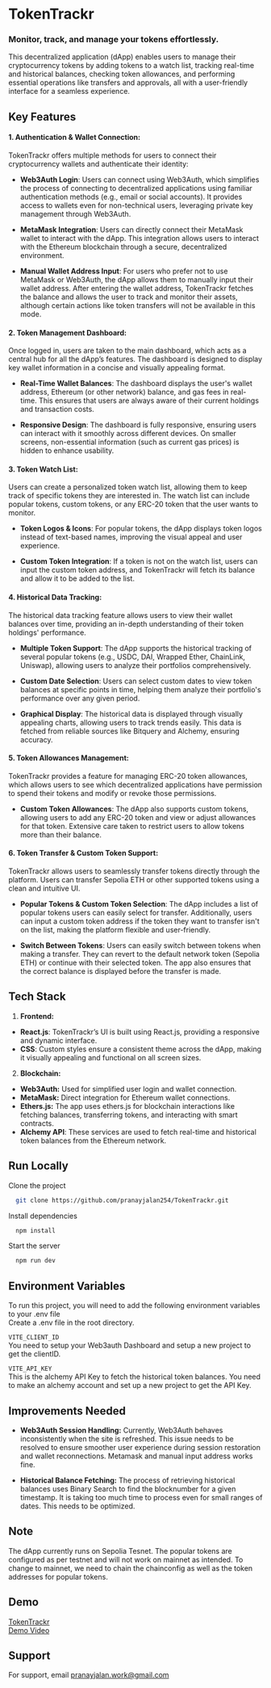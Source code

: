 # TokenTrackr

### Monitor, track, and manage your tokens effortlessly.

This decentralized application (dApp) enables users to manage their cryptocurrency tokens by adding tokens to a watch list, tracking real-time and historical balances, checking token allowances, and performing essential operations like transfers and approvals, all with a user-friendly interface for a seamless experience.

## Key Features

#### 1. **Authentication & Wallet Connection**:  
   TokenTrackr offers multiple methods for users to connect their cryptocurrency wallets and authenticate their identity:

- **Web3Auth Login**: Users can connect using Web3Auth, which simplifies the process of connecting to decentralized applications using familiar authentication methods (e.g., email or social accounts). It provides access to wallets even for non-technical users, leveraging private key management through Web3Auth.

- **MetaMask Integration**: Users can directly connect their MetaMask wallet to interact with the dApp. This integration allows users to interact with the Ethereum blockchain through a secure, decentralized environment.

- **Manual Wallet Address Input**: For users who prefer not to use MetaMask or Web3Auth, the dApp allows them to manually input their wallet address. After entering the wallet address, TokenTrackr fetches the balance and allows the user to track and monitor their assets, although certain actions like token transfers will not be available in this mode.

#### 2. **Token Management Dashboard**:
   Once logged in, users are taken to the main dashboard, which acts as a central hub for all the dApp’s features. The dashboard is designed to display key wallet information in a concise and visually appealing format.

- **Real-Time Wallet Balances**: The dashboard displays the user's wallet address, Ethereum (or other network) balance, and gas fees in real-time. This ensures that users are always aware of their current holdings and transaction costs.

- **Responsive Design**: The dashboard is fully responsive, ensuring users can interact with it smoothly across different devices. On smaller screens, non-essential information (such as current gas prices) is hidden to enhance usability.

#### 3. **Token Watch List**:
   Users can create a personalized token watch list, allowing them to keep track of specific tokens they are interested in. The watch list can include popular tokens, custom tokens, or any ERC-20 token that the user wants to monitor.

- **Token Logos & Icons**: For popular tokens, the dApp displays token logos instead of text-based names, improving the visual appeal and user experience.

- **Custom Token Integration**: If a token is not on the watch list, users can input the custom token address, and TokenTrackr will fetch its balance and allow it to be added to the list.

#### 4. **Historical Data Tracking**:
   The historical data tracking feature allows users to view their wallet balances over time, providing an in-depth understanding of their token holdings' performance.

- **Multiple Token Support**: The dApp supports the historical tracking of several popular tokens (e.g., USDC, DAI, Wrapped Ether, ChainLink, Uniswap), allowing users to analyze their portfolios comprehensively.

- **Custom Date Selection**: Users can select custom dates to view token balances at specific points in time, helping them analyze their portfolio's performance over any given period.

- **Graphical Display**: The historical data is displayed through visually appealing charts, allowing users to track trends easily. This data is fetched from reliable sources like Bitquery and Alchemy, ensuring accuracy.

#### 5. **Token Allowances Management**:
   TokenTrackr provides a feature for managing ERC-20 token allowances, which allows users to see which decentralized applications have permission to spend their tokens and modify or revoke those permissions.

- **Custom Token Allowances**: The dApp also supports custom tokens, allowing users to add any ERC-20 token and view or adjust allowances for that token. Extensive care taken to restrict users to allow tokens more than their balance.
 
#### 6. **Token Transfer & Custom Token Support**:
   TokenTrackr allows users to seamlessly transfer tokens directly through the platform. Users can transfer Sepolia ETH or other supported tokens using a clean and intuitive UI.

- **Popular Tokens & Custom Token Selection**: The dApp includes a list of popular tokens users can easily select for transfer. Additionally, users can input a custom token address if the token they want to transfer isn't on the list, making the platform flexible and user-friendly.

- **Switch Between Tokens**: Users can easily switch between tokens when making a transfer. They can revert to the default network token (Sepolia ETH) or continue with their selected token. The app also ensures that the correct balance is displayed before the transfer is made.

## Tech Stack

1. **Frontend:**

- **React.js**: TokenTrackr’s UI is built using React.js, providing a responsive and dynamic interface.
- **CSS**: Custom styles ensure a consistent theme across the dApp, making it visually appealing and functional on all screen sizes.

2. **Blockchain:**

- **Web3Auth:** Used for simplified user login and wallet connection.
- **MetaMask:** Direct integration for Ethereum wallet connections.
- **Ethers.js:** The app uses ethers.js for blockchain interactions like fetching balances, transferring tokens, and interacting with smart contracts.
- **Alchemy API**: These services are used to fetch real-time and historical token balances from the Ethereum network.

## Run Locally

Clone the project

```bash
  git clone https://github.com/pranayjalan254/TokenTrackr.git
```

Install dependencies

```bash
  npm install
```

Start the server

```bash
  npm run dev
```

## Environment Variables

To run this project, you will need to add the following environment variables to your .env file  
Create a .env file in the root directory.

`VITE_CLIENT_ID`  
You need to setup your Web3auth Dashboard and setup a new project to get the clientID.

`VITE_API_KEY`  
This is the alchemy API Key to fetch the historical token balances. You need to make an alchemy account and set up a new project to get the API Key.

## Improvements Needed

- **Web3Auth Session Handling:** Currently, Web3Auth behaves inconsistently when the site is refreshed. This issue needs to be resolved to ensure smoother user experience during session restoration and wallet reconnections. Metamask and manual input address works fine.

- **Historical Balance Fetching:** The process of retrieving historical balances uses Binary Search to find the blocknumber for a given timestamp. It is taking too much time to process even for small ranges of dates. This needs to be optimized.

## Note

The dApp currently runs on Sepolia Tesnet. The popular tokens are configured as per testnet and will not work on mainnet as intended. To change to mainnet, we need to chain the chainconfig as well as the token addresses for popular tokens.

## Demo

[TokenTrackr](https://token-trackr.vercel.app/)  
[Demo Video](https://drive.google.com/file/d/16r-JqL3mb_YU5Sto8wJxluIPk-Q1XYEq/view?usp=sharing)

## Support

For support, email pranayjalan.work@gmail.com
